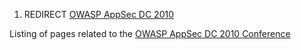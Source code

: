 1.  REDIRECT [OWASP AppSec DC 2010](OWASP_AppSec_DC_2010 "wikilink")

Listing of pages related to the [OWASP AppSec DC 2010
Conference](OWASP_AppSec_DC_2010 "wikilink")